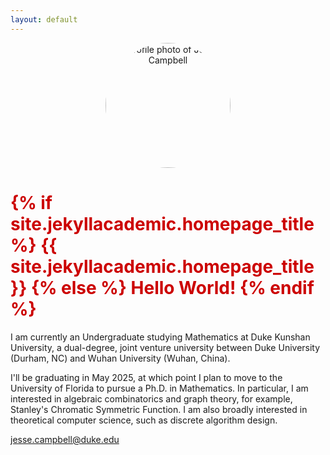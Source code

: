 ```yaml
---
layout: default
---
```


<p align="center">
  <img src="/files/images/jesse.jpg" alt="Profile photo of Jesse Campbell" style="width: 200px; border-radius: 50%;">
</p>

<h1 style="color: #cc0000;">
  {% if site.jekyllacademic.homepage_title %}
    {{ site.jekyllacademic.homepage_title }}
  {% else %}
    Hello World!
  {% endif %}
</h1>

<p>
  I am currently an Undergraduate studying Mathematics at Duke Kunshan University, a dual-degree, joint venture university between Duke University (Durham, NC) and Wuhan University (Wuhan, China).
</p>

<p>
  I'll be graduating in May 2025, at which point I plan to move to the University of Florida to pursue a Ph.D. in Mathematics. In particular, I am interested in algebraic combinatorics and graph theory, for example, Stanley's Chromatic Symmetric Function. I am also broadly interested in theoretical computer science, such as discrete algorithm design.
</p>

<p>
  <i class="fa fa-envelope"></i>
  <a href="mailto:jesse.campbell@duke.edu">jesse.campbell@duke.edu</a>
</p>

